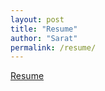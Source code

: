 ```yaml
---
layout: post
title: "Resume"
author: "Sarat"
permalink: /resume/
---
```


[Resume](https://drive.google.com/file/d/1uj6Tay5kPgIcP4ISTTkE3N0g9xYlC1P8/view?usp=sharing)

